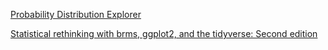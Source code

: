 [Probability Distribution Explorer](https://distribution-explorer.github.io/index.html)

[Statistical rethinking with brms, ggplot2, and the tidyverse: Second edition](https://bookdown.org/content/4857/)
